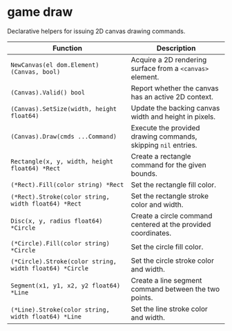 # game draw

Declarative helpers for issuing 2D canvas drawing commands.

| Function | Description |
| --- | --- |
| `NewCanvas(el dom.Element) (Canvas, bool)` | Acquire a 2D rendering surface from a `<canvas>` element. |
| `(Canvas).Valid() bool` | Report whether the canvas has an active 2D context. |
| `(Canvas).SetSize(width, height float64)` | Update the backing canvas width and height in pixels. |
| `(Canvas).Draw(cmds ...Command)` | Execute the provided drawing commands, skipping `nil` entries. |
| `Rectangle(x, y, width, height float64) *Rect` | Create a rectangle command for the given bounds. |
| `(*Rect).Fill(color string) *Rect` | Set the rectangle fill color. |
| `(*Rect).Stroke(color string, width float64) *Rect` | Set the rectangle stroke color and width. |
| `Disc(x, y, radius float64) *Circle` | Create a circle command centered at the provided coordinates. |
| `(*Circle).Fill(color string) *Circle` | Set the circle fill color. |
| `(*Circle).Stroke(color string, width float64) *Circle` | Set the circle stroke color and width. |
| `Segment(x1, y1, x2, y2 float64) *Line` | Create a line segment command between the two points. |
| `(*Line).Stroke(color string, width float64) *Line` | Set the line stroke color and width. |
